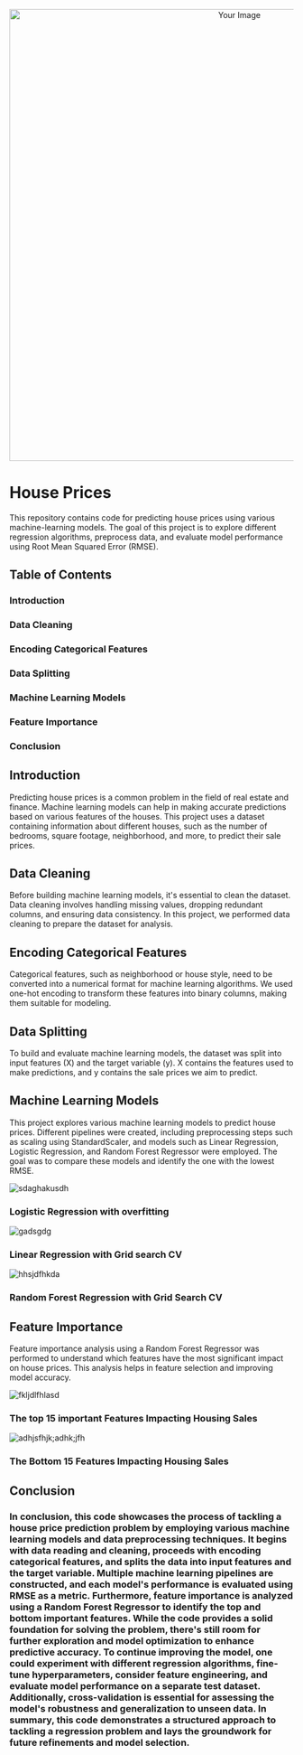 <p align="center">
  <img src="https://github.com/justinlapidus25/Housing-Pricing/assets/130884190/ca0cd798-f8c6-45db-a6aa-3e1ff2348bb2" width="800" alt="Your Image">
</p>

# House Prices
This repository contains code for predicting house prices using various machine-learning models. The goal of this project is to explore different regression algorithms, preprocess data, and evaluate model performance using Root Mean Squared Error (RMSE).

## Table of Contents
### Introduction
### Data Cleaning
### Encoding Categorical Features
### Data Splitting
### Machine Learning Models
### Feature Importance
### Conclusion

## Introduction
Predicting house prices is a common problem in the field of real estate and finance. Machine learning models can help in making accurate predictions based on various features of the houses. This project uses a dataset containing information about different houses, such as the number of bedrooms, square footage, neighborhood, and more, to predict their sale prices.

## Data Cleaning
Before building machine learning models, it's essential to clean the dataset. Data cleaning involves handling missing values, dropping redundant columns, and ensuring data consistency. In this project, we performed data cleaning to prepare the dataset for analysis.

## Encoding Categorical Features
Categorical features, such as neighborhood or house style, need to be converted into a numerical format for machine learning algorithms. We used one-hot encoding to transform these features into binary columns, making them suitable for modeling.

## Data Splitting
To build and evaluate machine learning models, the dataset was split into input features (X) and the target variable (y). X contains the features used to make predictions, and y contains the sale prices we aim to predict.

## Machine Learning Models
This project explores various machine learning models to predict house prices. Different pipelines were created, including preprocessing steps such as scaling using StandardScaler, and models such as Linear Regression, Logistic Regression, and Random Forest Regressor were employed. The goal was to compare these models and identify the one with the lowest RMSE.

![sdaghakusdh](https://github.com/justinlapidus25/Housing-Pricing/assets/130884190/02486bb6-7445-4889-9550-c35be5daa9a2)
### Logistic Regression with overfitting 

![gadsgdg](https://github.com/justinlapidus25/Housing-Pricing/assets/130884190/082360ad-1956-4531-9cdd-effb7e3f57ea)

### Linear Regression with Grid search CV

![hhsjdfhkda](https://github.com/justinlapidus25/Housing-Pricing/assets/130884190/22a8dfd3-cc2c-4e2c-b8ab-644f623cfbc5)

### Random Forest Regression with Grid Search CV


## Feature Importance
Feature importance analysis using a Random Forest Regressor was performed to understand which features have the most significant impact on house prices. This analysis helps in feature selection and improving model accuracy.

![fkljdlfhlasd](https://github.com/justinlapidus25/Housing-Pricing/assets/130884190/12c06472-f520-4d6d-974b-a5c740de6bf7)

### The top 15 important Features Impacting Housing Sales

![adhjsfhjk;adhk;jfh](https://github.com/justinlapidus25/House-Prices/assets/130884190/1914c984-a50e-49ae-a1d7-3b7c045df015)

### The Bottom 15  Features Impacting Housing Sales


## Conclusion
### In conclusion, this code showcases the process of tackling a house price prediction problem by employing various machine learning models and data preprocessing techniques. It begins with data reading and cleaning, proceeds with encoding categorical features, and splits the data into input features and the target variable. Multiple machine learning pipelines are constructed, and each model's performance is evaluated using RMSE as a metric. Furthermore, feature importance is analyzed using a Random Forest Regressor to identify the top and bottom important features. While the code provides a solid foundation for solving the problem, there's still room for further exploration and model optimization to enhance predictive accuracy. To continue improving the model, one could experiment with different regression algorithms, fine-tune hyperparameters, consider feature engineering, and evaluate model performance on a separate test dataset. Additionally, cross-validation is essential for assessing the model's robustness and generalization to unseen data. In summary, this code demonstrates a structured approach to tackling a regression problem and lays the groundwork for future refinements and model selection.
